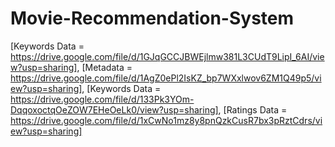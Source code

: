 # Movie-Recommendation-System
[Keywords Data = https://drive.google.com/file/d/1GJqGCCJBWEjlmw381L3CUdT9LipI_6AI/view?usp=sharing],
[Metadata = https://drive.google.com/file/d/1AgZ0ePl2IsKZ_bp7WXxlwov6ZM1Q49p5/view?usp=sharing],
[Keywords Data = https://drive.google.com/file/d/133Pk3YOm-DqqoxoctqOeZOW7EHeOeLk0/view?usp=sharing],
[Ratings Data = https://drive.google.com/file/d/1xCwNo1mz8y8pnQzkCusR7bx3pRztCdrs/view?usp=sharing]

